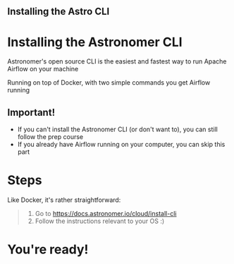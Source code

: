 ## Installing the Astro CLI


# Installing the Astronomer CLI

Astronomer's open source CLI is the easiest and fastest way to run Apache Airflow on your machine

Running on top of Docker, with two simple commands you get Airflow running

## Important!
- If you can't install the Astronomer CLI (or don't want to), you can still follow the prep course
- If you already have Airflow running on your computer, you can skip this part

# Steps
Like Docker, it's rather straightforward:  
> 1. Go to https://docs.astronomer.io/cloud/install-cli  
> 2. Follow the instructions relevant to your OS :)  

# You're ready!